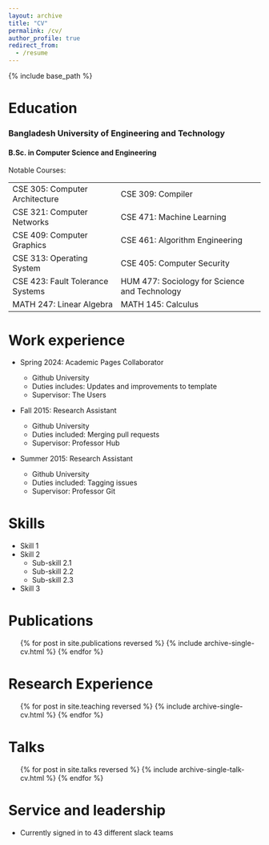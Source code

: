 ```yaml
---
layout: archive
title: "CV"
permalink: /cv/
author_profile: true
redirect_from:
  - /resume
---
```


{% include base_path %}

Education
======
### Bangladesh University of Engineering and Technology
#### B.Sc. in Computer Science and Engineering

<style> 
    table { 
        border: none; 
        border-collapse: collapse; 
    } 
    td, th, tr { 
        border: none; 
    }
</style>

Notable Courses:
<table border="0">
  <tr>
      <td>CSE 305: Computer Architecture</td>
      <td>CSE 309: Compiler</td>
  </tr>
  <tr>
    <td>CSE 321: Computer Networks</td>
    <td>CSE 471: Machine Learning</td>
  </tr>
  <tr>
    <td>CSE 409: Computer Graphics</td>
    <td>CSE 461: Algorithm Engineering</td>
  </tr>
  <tr>
    <td>CSE 313: Operating System</td>
    <td>CSE 405: Computer Security</td>
  </tr>
  <tr>
    <td>CSE 423: Fault Tolerance Systems</td>
    <td>HUM 477: Sociology for Science and Technology</td>
  </tr>
  <tr>
    <td>MATH 247: Linear Algebra</td>
    <td>MATH 145: Calculus</td>
  </tr>
</table>

Work experience
======
* Spring 2024: Academic Pages Collaborator
  * Github University
  * Duties includes: Updates and improvements to template
  * Supervisor: The Users

* Fall 2015: Research Assistant
  * Github University
  * Duties included: Merging pull requests
  * Supervisor: Professor Hub

* Summer 2015: Research Assistant
  * Github University
  * Duties included: Tagging issues
  * Supervisor: Professor Git
  
Skills
======
* Skill 1
* Skill 2
  * Sub-skill 2.1
  * Sub-skill 2.2
  * Sub-skill 2.3
* Skill 3

Publications
======
  <ul>{% for post in site.publications reversed %}
    {% include archive-single-cv.html %}
  {% endfor %}</ul>
  
Research Experience
======
  <ul>{% for post in site.teaching reversed %}
    {% include archive-single-cv.html %}
  {% endfor %}</ul>

Talks
======
  <ul>{% for post in site.talks reversed %}
    {% include archive-single-talk-cv.html  %}
  {% endfor %}</ul>
  
  
Service and leadership
======
* Currently signed in to 43 different slack teams
